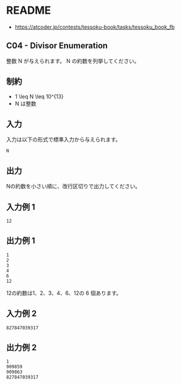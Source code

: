 # README
- <https://atcoder.jp/contests/tessoku-book/tasks/tessoku_book_fb>
## C04 - Divisor Enumeration
整数 N が与えられます。
N の約数を列挙してください。
## 制約
* 1 \leq N \leq 10^{13}
* N は整数
## 入力
入力は以下の形式で標準入力から与えられます。

```
N
```
## 出力
Nの約数を小さい順に、改行区切りで出力してください。
## 入力例 1
```
12
```
## 出力例 1
```
1
2
3
4
6
12
```

12の約数は1、2、3、4、6、12の 6 個あります。
## 入力例 2
```
827847039317
```
## 出力例 2
```
1
909859
909863
827847039317
```
